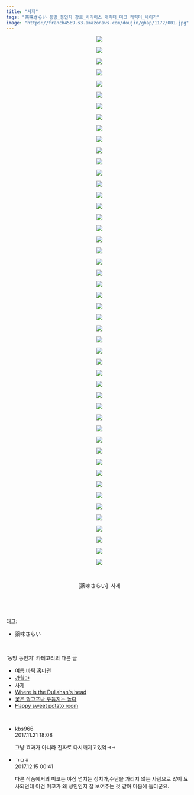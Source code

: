 ```yaml
---
title: "사제"
tags: "薬味さらい 동방_동인지 장르_시리어스 캐릭터_미코 캐릭터_세이가"
image: "https://franch4569.s3.amazonaws.com/doujin/ghap/1172/001.jpg"
---
```

<div class="article">
<p style="text-align: center; clear: none; float: none;"><img src="{{ site.imgserver2 }}/ghap/1172/001.jpg"/></p>
<p style="text-align: center; clear: none; float: none;"><img src="{{ site.imgserver2 }}/ghap/1172/002.jpg"/></p>
<p style="text-align: center; clear: none; float: none;"><img src="{{ site.imgserver2 }}/ghap/1172/003.jpg"/></p>
<p style="text-align: center; clear: none; float: none;"><img src="{{ site.imgserver2 }}/ghap/1172/004.jpg"/></p>
<p style="text-align: center; clear: none; float: none;"><img src="{{ site.imgserver2 }}/ghap/1172/005.jpg"/></p>
<p style="text-align: center; clear: none; float: none;"><img src="{{ site.imgserver2 }}/ghap/1172/006.jpg"/></p>
<p style="text-align: center; clear: none; float: none;"><img src="{{ site.imgserver2 }}/ghap/1172/007.jpg"/></p>
<p style="text-align: center; clear: none; float: none;"><img src="{{ site.imgserver2 }}/ghap/1172/008.jpg"/></p>
<p style="text-align: center; clear: none; float: none;"><img src="{{ site.imgserver2 }}/ghap/1172/009.jpg"/></p>
<p style="text-align: center; clear: none; float: none;"><img src="{{ site.imgserver2 }}/ghap/1172/010.jpg"/></p>
<p style="text-align: center; clear: none; float: none;"><img src="{{ site.imgserver2 }}/ghap/1172/011.jpg"/></p>
<p style="text-align: center; clear: none; float: none;"><img src="{{ site.imgserver2 }}/ghap/1172/012.jpg"/></p>
<p style="text-align: center; clear: none; float: none;"><img src="{{ site.imgserver2 }}/ghap/1172/013.jpg"/></p>
<p style="text-align: center; clear: none; float: none;"><img src="{{ site.imgserver2 }}/ghap/1172/014.jpg"/></p>
<p style="text-align: center; clear: none; float: none;"><img src="{{ site.imgserver2 }}/ghap/1172/015.jpg"/></p>
<p style="text-align: center; clear: none; float: none;"><img src="{{ site.imgserver2 }}/ghap/1172/016.jpg"/></p>
<p style="text-align: center; clear: none; float: none;"><img src="{{ site.imgserver2 }}/ghap/1172/017.jpg"/></p>
<p style="text-align: center; clear: none; float: none;"><img src="{{ site.imgserver2 }}/ghap/1172/018.jpg"/></p>
<p style="text-align: center; clear: none; float: none;"><img src="{{ site.imgserver2 }}/ghap/1172/019.jpg"/></p>
<p style="text-align: center; clear: none; float: none;"><img src="{{ site.imgserver2 }}/ghap/1172/020.jpg"/></p>
<p style="text-align: center; clear: none; float: none;"><img src="{{ site.imgserver2 }}/ghap/1172/021.jpg"/></p>
<p style="text-align: center; clear: none; float: none;"><img src="{{ site.imgserver2 }}/ghap/1172/022.jpg"/></p>
<p style="text-align: center; clear: none; float: none;"><img src="{{ site.imgserver2 }}/ghap/1172/023.jpg"/></p>
<p style="text-align: center; clear: none; float: none;"><img src="{{ site.imgserver2 }}/ghap/1172/024.jpg"/></p>
<p style="text-align: center; clear: none; float: none;"><img src="{{ site.imgserver2 }}/ghap/1172/025.jpg"/></p>
<p style="text-align: center; clear: none; float: none;"><img src="{{ site.imgserver2 }}/ghap/1172/026.jpg"/></p>
<p style="text-align: center; clear: none; float: none;"><img src="{{ site.imgserver2 }}/ghap/1172/027.jpg"/></p>
<p style="text-align: center; clear: none; float: none;"><img src="{{ site.imgserver2 }}/ghap/1172/028.jpg"/></p>
<p style="text-align: center; clear: none; float: none;"><img src="{{ site.imgserver2 }}/ghap/1172/029.jpg"/></p>
<p style="text-align: center; clear: none; float: none;"><img src="{{ site.imgserver2 }}/ghap/1172/030.jpg"/></p>
<p style="text-align: center; clear: none; float: none;"><img src="{{ site.imgserver2 }}/ghap/1172/031.jpg"/></p>
<p style="text-align: center; clear: none; float: none;"><img src="{{ site.imgserver2 }}/ghap/1172/032.jpg"/></p>
<p style="text-align: center; clear: none; float: none;"><img src="{{ site.imgserver2 }}/ghap/1172/033.jpg"/></p>
<p style="text-align: center; clear: none; float: none;"><img src="{{ site.imgserver2 }}/ghap/1172/034.jpg"/></p>
<p style="text-align: center; clear: none; float: none;"><img src="{{ site.imgserver2 }}/ghap/1172/035.jpg"/></p>
<p style="text-align: center; clear: none; float: none;"><img src="{{ site.imgserver2 }}/ghap/1172/036.jpg"/></p>
<p style="text-align: center; clear: none; float: none;"><img src="{{ site.imgserver2 }}/ghap/1172/037.jpg"/></p>
<p style="text-align: center; clear: none; float: none;"><img src="{{ site.imgserver2 }}/ghap/1172/038.jpg"/></p>
<p style="text-align: center; clear: none; float: none;"><img src="{{ site.imgserver2 }}/ghap/1172/039.jpg"/></p>
<p style="text-align: center; clear: none; float: none;"><img src="{{ site.imgserver2 }}/ghap/1172/040.jpg"/></p>
<p style="text-align: center; clear: none; float: none;"><img src="{{ site.imgserver2 }}/ghap/1172/041.jpg"/></p>
<p style="text-align: center; clear: none; float: none;"><img src="{{ site.imgserver2 }}/ghap/1172/042.jpg"/></p>
<p style="text-align: center; clear: none; float: none;"><img src="{{ site.imgserver2 }}/ghap/1172/043.jpg"/></p>
<p style="text-align: center; clear: none; float: none;"><img src="{{ site.imgserver2 }}/ghap/1172/044.jpg"/></p>
<p style="text-align: center; clear: none; float: none;"><img src="{{ site.imgserver2 }}/ghap/1172/045.jpg"/></p>
<p style="text-align: center; clear: none; float: none;"><img src="{{ site.imgserver2 }}/ghap/1172/046.jpg"/></p>
<p style="text-align: center; clear: none; float: none;"><img src="{{ site.imgserver2 }}/ghap/1172/047.jpg"/></p>
<p style="text-align: center; clear: none; float: none;"><img src="{{ site.imgserver2 }}/ghap/1172/048.jpg"/></p>
<p style="text-align: center; clear: none; float: none;"><br/></p>
<p style="text-align: center; clear: none; float: none;">[薬味さらい]  사제</p>
<p><br/></p>
</div><br/>
<div class="tagTrail">
<p>태그: </p>
<ul>
<li>薬味さらい</li>
</ul>
</div><br/>
<div class="another">
<p>'동방 동인지' 카테고리의 다른 글</p>
<ul>
<li><a href="/ghap_1174">여름 바틱 홍마관</a></li>
<li><a href="/ghap_1173">감월야</a></li>
<li><a href="/ghap_1172">사제</a></li>
<li><a href="/ghap_1171">Where is the Dullahan's head</a></li>
<li><a href="/ghap_1170">꽃은 꺾고프나 우듬지는 높다</a></li>
<li><a href="/ghap_1169">Happy sweet potato room</a></li>
</ul>
</div><br/>
<div class="cb_module cb_fluid">
<div class="cb_wrt cb_profile">
<div class="comment">
<ul>
<li class="cb_thumb_off" id="comment15134427">
<div class="cb_comment_area">
<div class="cb_info_area">
<div class="cb_section">
<span class="cb_nick_name">kbs966</span>
</div>
<div class="cb_section">
<span class="cb_date">2017.11.21 18:08 </span>
</div>
</div>
<div class="cb_dsc_comment">
<p class="cb_dsc">
											그냥 효과가 아니라 진짜로 다시깨지고있엌ㅋㅋ
										</p>
</div>
</div></li>
<li class="cb_thumb_off" id="comment15152380">
<div class="cb_comment_area">
<div class="cb_info_area">
<div class="cb_section">
<span class="cb_nick_name">ㄱㅁㅎ</span>
</div>
<div class="cb_section">
<span class="cb_date">2017.12.15 00:41 </span>
</div>
</div>
<div class="cb_dsc_comment">
<p class="cb_dsc">
											다른 작품에서의 미코는 야심 넘치는 정치가,수단을 가리지 않는 사람으로 많이 묘사되던데 이건 미코가 왜 성인인지 잘 보여주는 것 같아 마음에 들더군요.
										</p>
</div>
</div></li>
</ul>
</div>
</div><!-- commentList close -->
</div><br/>

